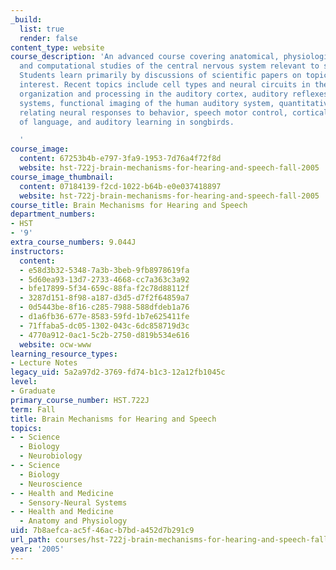 ```yaml
---
_build:
  list: true
  render: false
content_type: website
course_description: 'An advanced course covering anatomical, physiological, behavioral,
  and computational studies of the central nervous system relevant to speech and hearing.
  Students learn primarily by discussions of scientific papers on topics of current
  interest. Recent topics include cell types and neural circuits in the auditory brainstem,
  organization and processing in the auditory cortex, auditory reflexes and descending
  systems, functional imaging of the human auditory system, quantitative methods for
  relating neural responses to behavior, speech motor control, cortical representation
  of language, and auditory learning in songbirds.

  '
course_image:
  content: 67253b4b-e797-3fa9-1953-7d76a4f72f8d
  website: hst-722j-brain-mechanisms-for-hearing-and-speech-fall-2005
course_image_thumbnail:
  content: 07184139-f2cd-1022-b64b-e0e037418897
  website: hst-722j-brain-mechanisms-for-hearing-and-speech-fall-2005
course_title: Brain Mechanisms for Hearing and Speech
department_numbers:
- HST
- '9'
extra_course_numbers: 9.044J
instructors:
  content:
  - e58d3b32-5348-7a3b-3beb-9fb8978619fa
  - 5d60ea93-13d7-2733-4668-cc7a363c3a92
  - bfe17899-5f34-659c-88fa-f2c78d88112f
  - 3287d151-8f98-a187-d3d5-d7f2f64859a7
  - 0d5443be-8f16-c285-7988-588dfdeb1a76
  - d1a6fb36-677e-8583-59fd-1b7e625411fe
  - 71ffaba5-dc05-1302-043c-6dc858719d3c
  - 4770a912-0ac1-5c2b-2750-d819b534e616
  website: ocw-www
learning_resource_types:
- Lecture Notes
legacy_uid: 5a2a97d2-3769-fd74-b1c3-12a12fb1045c
level:
- Graduate
primary_course_number: HST.722J
term: Fall
title: Brain Mechanisms for Hearing and Speech
topics:
- - Science
  - Biology
  - Neurobiology
- - Science
  - Biology
  - Neuroscience
- - Health and Medicine
  - Sensory-Neural Systems
- - Health and Medicine
  - Anatomy and Physiology
uid: 7b8aefca-ac5f-46ac-b7bd-a452d7b291c9
url_path: courses/hst-722j-brain-mechanisms-for-hearing-and-speech-fall-2005
year: '2005'
---
```

